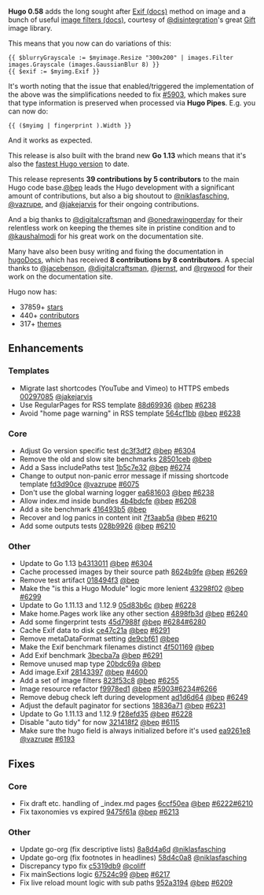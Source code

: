**Hugo 0.58** adds the long sought after [Exif (docs)](https://gohugo.io/content-management/image-processing/#exif)  method on image and a bunch of useful [image filters (docs)](https://gohugo.io/functions/images/#image-filters), courtesy of [@disintegration](https://github.com/disintegration)'s great [Gift](https://github.com/disintegration/gift) image library.

This means that you now can do variations of this:

```go-html-template
{{ $blurryGrayscale := $myimage.Resize "300x200" | images.Filter images.Grayscale (images.GaussianBlur 8) }}
{{ $exif := $myimg.Exif }}
```

It's worth noting that the issue that enabled/triggered the implementation of the above was the simplifications needed to fix [#5903](https://github.com/gohugoio/hugo/issues/5903), which makes sure that type information is preserved when processed via **Hugo Pipes**. E.g. you can now do:

```go-html-template
{{ ($myimg | fingerprint ).Width }}
```

And it works as expected.

This release is also built with the brand new **Go 1.13** which means that it's also the [fastest Hugo version](https://discourse.gohugo.io/t/hugo-benchmarks-go-1-12-vs-go-1-13/20572/5) to date.

This release represents **39 contributions by 5 contributors** to the main Hugo code base.[@bep](https://github.com/bep) leads the Hugo development with a significant amount of contributions, but also a big shoutout to [@niklasfasching](https://github.com/niklasfasching), [@vazrupe](https://github.com/vazrupe), and [@jakejarvis](https://github.com/jakejarvis) for their ongoing contributions.

And a big thanks to [@digitalcraftsman](https://github.com/digitalcraftsman) and [@onedrawingperday](https://github.com/onedrawingperday) for their relentless work on keeping the themes site in pristine condition and to [@kaushalmodi](https://github.com/kaushalmodi) for his great work on the documentation site.

Many have also been busy writing and fixing the documentation in [hugoDocs](https://github.com/gohugoio/hugoDocs), 
which has received **8 contributions by 8 contributors**. A special thanks to [@jacebenson](https://github.com/jacebenson), [@digitalcraftsman](https://github.com/digitalcraftsman), [@jernst](https://github.com/jernst), and [@rgwood](https://github.com/rgwood) for their work on the documentation site.


Hugo now has:

* 37859+ [stars](https://github.com/gohugoio/hugo/stargazers)
* 440+ [contributors](https://github.com/gohugoio/hugo/graphs/contributors)
* 317+ [themes](http://themes.gohugo.io/)

## Enhancements

### Templates

* Migrate last shortcodes (YouTube and Vimeo) to HTTPS embeds [00297085](https://github.com/gohugoio/hugo/commit/00297085db48cbb7949c9867012f6df38817fc29) [@jakejarvis](https://github.com/jakejarvis) 
* Use RegularPages for RSS template [88d69936](https://github.com/gohugoio/hugo/commit/88d69936122f82fffc02850516bdb37be3d0892b) [@bep](https://github.com/bep) [#6238](https://github.com/gohugoio/hugo/issues/6238)
* Avoid "home page warning" in RSS template [564cf1bb](https://github.com/gohugoio/hugo/commit/564cf1bb11e100891992e9131b271a79ea7fc528) [@bep](https://github.com/bep) [#6238](https://github.com/gohugoio/hugo/issues/6238)

### Core

* Adjust Go version specific test [dc3f3df2](https://github.com/gohugoio/hugo/commit/dc3f3df29d2b65532cedc9d321db7c4a38a28d7d) [@bep](https://github.com/bep) [#6304](https://github.com/gohugoio/hugo/issues/6304)
* Remove the old and slow site benchmarks [28501ceb](https://github.com/gohugoio/hugo/commit/28501ceb93613729c5971105010dd3c22cfa0f7f) [@bep](https://github.com/bep) 
* Add a Sass includePaths test [1b5c7e32](https://github.com/gohugoio/hugo/commit/1b5c7e327c7f98cf8e9fff920f3328198f67a598) [@bep](https://github.com/bep) [#6274](https://github.com/gohugoio/hugo/issues/6274)
* Change to output non-panic error message if missing shortcode template [fd3d90ce](https://github.com/gohugoio/hugo/commit/fd3d90ced85baaf6941be45b2fe29c25ff755c18) [@vazrupe](https://github.com/vazrupe) [#6075](https://github.com/gohugoio/hugo/issues/6075)
* Don't use the global warning logger [ea681603](https://github.com/gohugoio/hugo/commit/ea6816030081b2cffa6c0ae9ca5429a2c6fe2fa5) [@bep](https://github.com/bep) [#6238](https://github.com/gohugoio/hugo/issues/6238)
* Allow index.md inside bundles [4b4bdcfe](https://github.com/gohugoio/hugo/commit/4b4bdcfe740d988e4cfb4fee53eced6985576abd) [@bep](https://github.com/bep) [#6208](https://github.com/gohugoio/hugo/issues/6208)
* Add a site benchmark [416493b5](https://github.com/gohugoio/hugo/commit/416493b548a9bbaa27758fba9bab50a22b680e9d) [@bep](https://github.com/bep) 
* Recover and log panics in content init [7f3aab5a](https://github.com/gohugoio/hugo/commit/7f3aab5ac283ecfc7029b680d4c0a34920e728c8) [@bep](https://github.com/bep) [#6210](https://github.com/gohugoio/hugo/issues/6210)
* Add some outputs tests [028b9926](https://github.com/gohugoio/hugo/commit/028b992611209b241b1f55def8d47f9188038dc3) [@bep](https://github.com/bep) [#6210](https://github.com/gohugoio/hugo/issues/6210)

### Other

* Update to Go 1.13 [b4313011](https://github.com/gohugoio/hugo/commit/b43130115d9e3888d94df9e6f5fc72eba662632f) [@bep](https://github.com/bep) [#6304](https://github.com/gohugoio/hugo/issues/6304)
* Cache processed images by their source path [8624b9fe](https://github.com/gohugoio/hugo/commit/8624b9fe9eb81aeb884d36311fb6f85fed98aa43) [@bep](https://github.com/bep) [#6269](https://github.com/gohugoio/hugo/issues/6269)
* Remove test artifact [018494f3](https://github.com/gohugoio/hugo/commit/018494f363a32b9e4d3622da6842bc3e59b420b2) [@bep](https://github.com/bep) 
* Make the "is this a Hugo Module" logic more lenient [43298f02](https://github.com/gohugoio/hugo/commit/43298f028ccdf38e949b573d03d328bf96b998a3) [@bep](https://github.com/bep) [#6299](https://github.com/gohugoio/hugo/issues/6299)
* Update to Go 1.11.13 and 1.12.9 [05d83b6c](https://github.com/gohugoio/hugo/commit/05d83b6c08089c20ca1d99bcd224188ed5d127d4) [@bep](https://github.com/bep) [#6228](https://github.com/gohugoio/hugo/issues/6228)
* Make home.Pages work like any other section [4898fb3d](https://github.com/gohugoio/hugo/commit/4898fb3d64c856c5e0f324e0dfbf3b60da1d1d3a) [@bep](https://github.com/bep) [#6240](https://github.com/gohugoio/hugo/issues/6240)
* Add some fingerprint tests [45d7988f](https://github.com/gohugoio/hugo/commit/45d7988f2d0aa95d1a56f4c66342574075cf2963) [@bep](https://github.com/bep) [#6284](https://github.com/gohugoio/hugo/issues/6284)[#6280](https://github.com/gohugoio/hugo/issues/6280)
* Cache Exif data to disk [ce47c21a](https://github.com/gohugoio/hugo/commit/ce47c21a2998630f8edcbd056983d9c59a80b676) [@bep](https://github.com/bep) [#6291](https://github.com/gohugoio/hugo/issues/6291)
* Remove metaDataFormat setting [de9cbf61](https://github.com/gohugoio/hugo/commit/de9cbf61954201943a7b170a7d0a8b34afb5942c) [@bep](https://github.com/bep) 
* Make the Exif benchmark filenames distinct [4f501169](https://github.com/gohugoio/hugo/commit/4f5011692a22762e213e872fd9e39d015141083f) [@bep](https://github.com/bep) 
* Add Exif benchmark [3becba7a](https://github.com/gohugoio/hugo/commit/3becba7a982f39f67c7ee7cff411eae50931c8cd) [@bep](https://github.com/bep) [#6291](https://github.com/gohugoio/hugo/issues/6291)
* Remove unused map type [20bdc69a](https://github.com/gohugoio/hugo/commit/20bdc69a47b851871bdc4d9be6366fa7f51f25db) [@bep](https://github.com/bep) 
* Add image.Exif [28143397](https://github.com/gohugoio/hugo/commit/28143397d625cce1f89f4161cba97c0dddd9004c) [@bep](https://github.com/bep) [#4600](https://github.com/gohugoio/hugo/issues/4600)
* Add a set of image filters [823f53c8](https://github.com/gohugoio/hugo/commit/823f53c861bb49aecc6104e0add39fc3b0729025) [@bep](https://github.com/bep) [#6255](https://github.com/gohugoio/hugo/issues/6255)
* Image resource refactor [f9978ed1](https://github.com/gohugoio/hugo/commit/f9978ed16476ca6d233a89669c62c798cdf9db9d) [@bep](https://github.com/bep) [#5903](https://github.com/gohugoio/hugo/issues/5903)[#6234](https://github.com/gohugoio/hugo/issues/6234)[#6266](https://github.com/gohugoio/hugo/issues/6266)
* Remove debug check left during development [ad1d6d64](https://github.com/gohugoio/hugo/commit/ad1d6d6406c9b208d4fd4e09d6ad9ef19aa65dbb) [@bep](https://github.com/bep) [#6249](https://github.com/gohugoio/hugo/issues/6249)
* Adjust the default paginator for sections [18836a71](https://github.com/gohugoio/hugo/commit/18836a71ce7b671fa71dd1318b99fc661755e94d) [@bep](https://github.com/bep) [#6231](https://github.com/gohugoio/hugo/issues/6231)
* Update to Go 1.11.13 and 1.12.9 [f28efd35](https://github.com/gohugoio/hugo/commit/f28efd35820dc4909832c14dfd8ea6812ecead31) [@bep](https://github.com/bep) [#6228](https://github.com/gohugoio/hugo/issues/6228)
* Disable "auto tidy" for now [321418f2](https://github.com/gohugoio/hugo/commit/321418f22a4a94b87f01e1403a2f4a71106461fb) [@bep](https://github.com/bep) [#6115](https://github.com/gohugoio/hugo/issues/6115)
* Make sure the hugo field is always initialized before it's used [ea9261e8](https://github.com/gohugoio/hugo/commit/ea9261e856c13c1d4ae05fcca08766d410b4b65c) [@vazrupe](https://github.com/vazrupe) [#6193](https://github.com/gohugoio/hugo/issues/6193)

## Fixes

### Core

* Fix draft etc. handling of _index.md pages [6ccf50ea](https://github.com/gohugoio/hugo/commit/6ccf50ea7bb291bcbe1d56a4d697a6fd57a9c629) [@bep](https://github.com/bep) [#6222](https://github.com/gohugoio/hugo/issues/6222)[#6210](https://github.com/gohugoio/hugo/issues/6210)
* Fix taxonomies vs expired [9475f61a](https://github.com/gohugoio/hugo/commit/9475f61a377fcf23f910cbfd4ddca59261326665) [@bep](https://github.com/bep) [#6213](https://github.com/gohugoio/hugo/issues/6213)

### Other

* Update go-org (fix descriptive lists) [8a8d4a6d](https://github.com/gohugoio/hugo/commit/8a8d4a6d97d181f1aaee639d35b198a27bb788e2) [@niklasfasching](https://github.com/niklasfasching) 
* Update go-org (fix footnotes in headlines) [58d4c0a8](https://github.com/gohugoio/hugo/commit/58d4c0a8be8beefbd7437b17bf7a9a381164d09b) [@niklasfasching](https://github.com/niklasfasching) 
* Discrepancy typo fix [c5319db9](https://github.com/gohugoio/hugo/commit/c5319db9f13f1dee97db5fbbeae38429a074c7d0) [@coliff](https://github.com/coliff) 
* Fix mainSections logic [67524c99](https://github.com/gohugoio/hugo/commit/67524c993623871626f0f22e6a2ac705a816a959) [@bep](https://github.com/bep) [#6217](https://github.com/gohugoio/hugo/issues/6217)
* Fix live reload mount logic with sub paths [952a3194](https://github.com/gohugoio/hugo/commit/952a3194962dd91f87e5bd227a1591b00c39ff05) [@bep](https://github.com/bep) [#6209](https://github.com/gohugoio/hugo/issues/6209)





